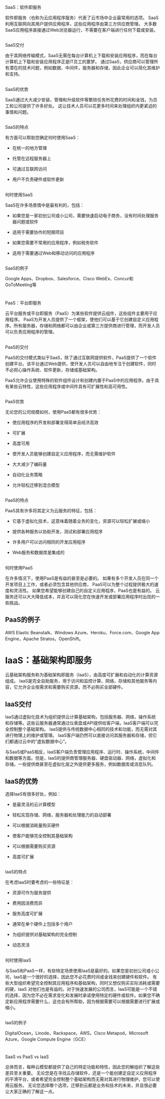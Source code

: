 SaaS：软件即服务

软件即服务（也称为云应用程序服务）代表了云市场中企业最常用的选项。 SaaS利用互联网向其用户提供应用程序，这些应用程序由第三方供应商管理。
 大多数SaaS应用程序直接通过Web浏览器运行，不需要在客户端进行任何下载或安装。

##  

SaaS交付

由于其网络传输模式，SaaS无需在每台计算机上下载和安装应用程序，而在每台计算机上下载和安装应用程序正是IT员工的噩梦。 通过SaaS，供应商可以管理所有潜在的技术问题，例如数据、中间件，服务器和存储，因此企业可以简化其维护和支持。

##  

SaaS的优势

SaaS通过大大减少安装，管理和升级软件等繁琐任务所花费的时间和金钱，为员工和公司提供了许多好处。 这让技术人员可以花更多时间来处理组织内更紧迫的事情和问题。

##  

SaaS的特点

有方面可以帮助您确定何时使用SaaS：

- 在统一的地方管理

- 托管在远程服务器上

- 可通过互联网访问

- 用户不负责硬件或软件更新

##  

何时使用SaaS

SaaS在许多场景情中是最有利的，包括：

- 如果您是一家初创公司或小公司，需要快速启动电子商务，没有时间处理服务器问题或软件

- 适用于需要协作的短期项目

- 如果您需要不常用的应用程序，例如税务软件

- 适用于需要通过Web和移动访问的应用程序

##  

SaaS的例子

Google Apps、Dropbox、Salesforce、Cisco WebEx、Concur和GoToMeeting等

#  

PaaS：平台即服务

云平台服务或平台即服务（PaaS）为某些软件提供云组件，这些组件主要用于应用程序。 PaaS为开发人员提供了一个框架，使他们可以基于它创建自定义应用程序。所有服务器，存储和网络都可以由企业或第三方提供商进行管理，而开发人员可以负责应用程序的管理。

##  

PaaS的交付

PaaS的交付模式类似于SaaS，除了通过互联网提供软件，PaaS提供了一个软件创建平台。该平台通过Web提供，使开发人员可以自由地专注于创建软件，同时不必担心操作系统、软件更新，存储或基础架构。

 

PaaS允许企业使用特殊的软件组件设计和创建内置于PaaS中的应用程序。由于具有某些云特性，这些应用程序或中间件具有可扩展性和高可用性。

##  

PaaS优势

无论您的公司规模如何，使用PaaS都有很多优势：

- 使应用程序的开发和部署变得简单且经济高效

- 可扩展

- 高度可用

- 使开发人员能够创建自定义应用程序，而无需维护软件

- 大大减少了编码量

- 自动化业务策略

- 允许轻松迁移到混合模型

##  

PaaS的特点

PaaS具有许多将其定义为云服务的特征，包括：

- 它基于虚拟化技术，这意味着随着业务的变化，资源可以轻松扩展或缩小

- 提供各种服务以协助开发，测试和部署应用程序

- 许多用户可以访问相同的开发应用程序

- Web服务和数据库是集成的

##  

何时使用PaaS

在许多情况下，使用PaaS是有益的甚至是必要的。 如果有多个开发人员在同一个开发项目上工作，或者必须包含其他供应商，
PaaS可以为整个过程提供极大的速度和灵活性。 如果您希望能够创建自己的自定义应用程序，PaaS也是有益的。
云服务还可以大大降低成本，并且可以简化您在快速开发或部署应用程序时出现的一些挑战。

##  PaaS的例子

AWS Elastic Beanstalk、Windows Azure、Heroku、Force.com、Google App Engine，Apache Stratos，OpenShift。

#  IaaS：基础架构即服务

云基础架构服务称为基础架构即服务（IaaS），由高度可扩展和自动化的计算资源组成。 IaaS是完全自助服务，用于访问和监控计算、网络，存储和其他服务等内容，它允许企业按需求和需要购买资源，而不必购买全部硬件。

##  IaaS交付
IaaS通过虚拟化技术为组织提供云计算基础架构，包括服务器、网络，操作系统和存储等。这些云服务器通常通过仪表盘或API提供给客户端，IaaS客户端可以完全控制整个基础架构。 IaaS提供与传统数据中心相同的技术和功能，而无需对其进行物理上的维护或管理。 IaaS客户端仍然可以直接访问其服务器和存储，但它们都通过云中的“虚拟数据中心”。

与SaaS或PaaS相反，IaaS客户端负责管理应用程序、运行时、操作系统，中间件和数据等方面。但是，IaaS的提供商管理服务器、硬盘驱动器、网络，虚拟化和存储。一些提供商甚至在虚拟化层之外提供更多服务，例如数据库或消息队列。

##  IaaS的优势

选择IaaS有很多好处，例如：

- 是最灵活的云计算模型

- 轻松实现存储、网络，服务器和处理能力的自动部署

- 可以根据消耗量购买硬件

- 使客户能够完全控制其基础架构

- 可以根据需要购买资源

- 高度可扩展

##  

IaaS的特点

在考虑IaaS时要考虑的一些特征是：

- 资源可作为服务提供

- 费用因消费而异

- 服务高度可扩展

- 通常在单个硬件上包括多个用户

- 为组织提供对基础架构的完全控制

- 动态灵活

##  

何时使用IaaS

与SaaS和PaaS一样，有些特定场景使用IaaS是最好的。如果您是初创公司或小公司，IaaS是一个很好的选择，因此您不必花费时间或金钱来创建硬件和软件。 有些大型组织希望完全控制其应用程序和基础架构，同时又想仅购买实际消耗或需要的硬，IaaS
对他们也是有益的。对于快速发展的公司而言，IaaS可能是一个不错的选择，因为您不必在需求变化和发展时承诺使用特定的硬件或软件。如果您不确定新应用程序需要什么，这也会有所帮助，因为根据需要可以根据需要进行扩展或缩小。

##  

IaaS的例子

DigitalOcean，Linode，Rackspace，AWS，Cisco Metapod，Microsoft Azure，Google Compute Engine（GCE）

#  

SaaS vs PaaS vs IaaS

总体而言，每种云模型都提供了自己的特定功能和特性，因此您的解组织了解这些差异至关重要。 
无论您是在寻找云存储软件，还是一个能创建定自定义应用程序的平滑平台，或者希望完全控制整个基础架构而无需对其进行物理维护，您可以使用云服务。 
无论您选择哪个选项，迁移到云都是业务和技术的未来，并且很必要让大家正确的了解这一点。